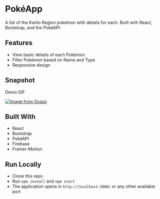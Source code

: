# PokéApp

A list of the Kanto Region pokémon with details for each. Built with React, Bootstrap, and the PokéAPI

## Features

* View basic details of each Pokémon
* Filter Pokémon based on Name and Type
* Responsive design

## Snapshot

Demo GIF

[![Image from Gyazo](https://i.gyazo.com/609fa04aa9230edfcc1d172629457b78.gif)](https://gyazo.com/609fa04aa9230edfcc1d172629457b78)

## Built With

* React
* Bootstrap
* PokéAPI
* Firebase
* Framer-Motion

## Run Locally

* Clone this repo
* Run `npm install` and `npm start`
* The application opens in `http://localhost:3000/` or any other available port
